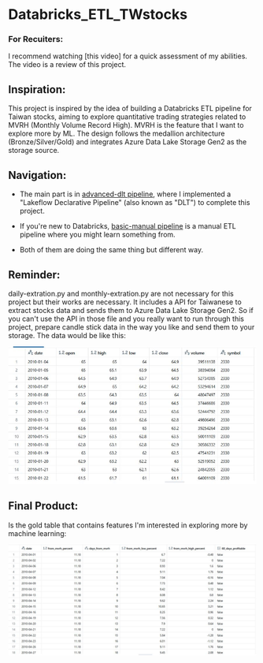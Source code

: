 # Databricks_ETL_TWstocks

### For Recuiters:
I recommend watching [this video] for a quick assessment of my abilities. The video is a review of this project.

## Inspiration:
This project is inspired by the idea of building a Databricks ETL pipeline for Taiwan stocks, aiming to explore quantitative trading strategies related to MVRH (Monthly Volume Record High). MVRH is the feature that I want to explore more by ML. The design follows the medallion architecture (Bronze/Silver/Gold) and integrates Azure Data Lake Storage Gen2 as the storage source.

## Navigation:
- The main part is in [advanced-dlt pipeline](./advanced-dlt%20pipeline), where I implemented a "Lakeflow Declarative Pipeline" (also known as "DLT") to complete this project.
- If you're new to Databricks, [basic-manual pipeline](./basic-manual%20pipeline) is a manual ETL pipeline where you might learn something from.

- Both of them are doing the same thing but different way.

## Reminder:
daily-extration.py and monthly-extration.py are not necessary for this project but their works are necessary. It includes a API for Taiwanese to extract stocks data and sends them to Azure Data Lake Storage Gen2. So if you can't use the API in those file and you really want to run through this project, prepare candle stick data in the way you like and send them to your storage. The data would be like this:

![說明文字](./sample.JPG)

## Final Product:
Is the gold table that contains features I'm interested in exploring more by machine learning:

![說明文字](./sample2.JPG)

